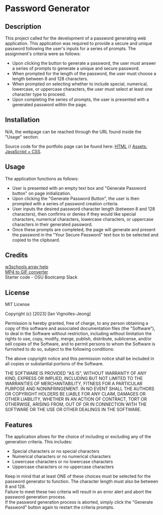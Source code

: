 # Password Generator

## Description

This project called for the development of a password generating web application. This application was required to provide a secure and unique password following the user's inputs for a series of prompts. The assignment's criteria were as follows: 

- Upon clicking the button to generate a password, the user must answer a series of prompts to generate a unique and secure password.
- When prompted for the length of the password, the user must choose a length between 8 and 128 characters.
- When prompted on selecting whether to include special, numerical, lowercase, or uppercase characters, the user must select at least one character type to proceed.
- Upon completing the series of prompts, the user is presented with a generated password within the page.

## Installation

N/A, the webpage can be reached through the URL found inside the "Usage" section.

Source code for the portfolio page can be found here: [HTML](https://github.com/IVignollesJeong/password-generator/blob/master/index.html) // [Assets: JavaScript + CSS](https://github.com/IVignollesJeong/password-generator/tree/master/assets).

## Usage

The application functions as follows:

- User is presented with an empty text box and "Generate Password button" on page initialization.
- Upon clicking the "Generate Password Button", the user is then prompted with a series of password creation criteria.
- User inputs the desired password character length (between 8 and 128 characters), then confirms or denies if they would like special characters, numerical characters, lowercase characters, or uppercase characters in their generated password.
- Once these prompts are completed, the page will generate and present the password in the "Your Secure Password" text box to be selected and copied to the clipboard.

## Credits

[w3schools array help](https://www.w3schools.com/jsref/jsref_push.asp) </br>
[MP4 to GIF converter](https://cloudconvert.com/mp4-to-gif) </br>
Starter code - OSU Bootcamp Slack

## License

MIT License

Copyright (c) [2023] [Ian Vignolles-Jeong]

Permission is hereby granted, free of charge, to any person obtaining a copy
of this software and associated documentation files (the "Software"), to deal
in the Software without restriction, including without limitation the rights
to use, copy, modify, merge, publish, distribute, sublicense, and/or sell
copies of the Software, and to permit persons to whom the Software is
furnished to do so, subject to the following conditions:

The above copyright notice and this permission notice shall be included in all
copies or substantial portions of the Software.

THE SOFTWARE IS PROVIDED "AS IS", WITHOUT WARRANTY OF ANY KIND, EXPRESS OR
IMPLIED, INCLUDING BUT NOT LIMITED TO THE WARRANTIES OF MERCHANTABILITY,
FITNESS FOR A PARTICULAR PURPOSE AND NONINFRINGEMENT. IN NO EVENT SHALL THE
AUTHORS OR COPYRIGHT HOLDERS BE LIABLE FOR ANY CLAIM, DAMAGES OR OTHER
LIABILITY, WHETHER IN AN ACTION OF CONTRACT, TORT OR OTHERWISE, ARISING FROM,
OUT OF OR IN CONNECTION WITH THE SOFTWARE OR THE USE OR OTHER DEALINGS IN THE
SOFTWARE.

## Features

The application allows for the choice of including or excluding any of the generation criteria. This includes:
- Special characters or no special characters
- Numerical characters or no numerical characters
- Lowercase characters or no lowercase characters
- Uppercase characters or no uppercase characters

Keep in mind that at least ONE of these choices must be selected for the password generator to function. The character length must also be between 8 and 128. </br> 
Failure to meet these two criteria will result in an error alert and abort the password generation process. </br>
If the password generation process is aborted, simply click the "Generate Password" button again to restart the criteria prompts.
